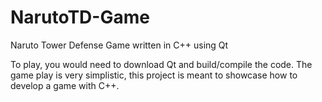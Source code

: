 # NarutoTD-Game
Naruto Tower Defense Game written in C++ using Qt

To play, you would need to download Qt and build/compile the code. The game play is very simplistic, this project is meant to showcase how to develop a game with C++.
